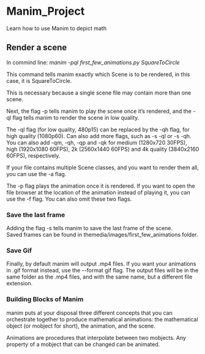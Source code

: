 # Manim_Project
Learn how to use Manim to depict math 

## Render a scene
In commind line: _manim -pql first_few_animations.py SquareToCircle_

This command tells manim exactly which Scene is to be rendered, 
in this case, it is SquareToCircle.  

This is necessary because a single scene file may contain more than one scene.  

Next, the flag -p tells manim to play the scene once it’s rendered, 
and the -ql flag tells manim to render the scene in low quality. 

The -ql flag (for low quality, 480p15) can be replaced by the -qh flag, 
for high quality (1080p60). Can also add more flags, such as -s -ql or -s -qh. 
You can also add -qm, -qh, -qp and -qk for medium (1280x720 30FPS), high 
(1920x1080 60FPS), 2k (2560x1440 60FPS) and 4k quality (3840x2160 60FPS), 
respectively.  

If your file contains multiple Scene classes, and you want to render them 
all, you can use the -a flag.       

The -p flag plays the animation once it is rendered. If you want to open the 
file browser at the location of the animation instead of playing it, you can 
use the -f flag. You can also omit these two flags.  
### Save the last frame
Adding the flag -s tells manim to save the last frame of the scene.   
Saved frames can be found in themedia/images/first_few_animations folder.

### Save Gif
Finally, by default manim will output .mp4 files. If you want your 
animations in .gif format instead, use the --format gif flag. The output 
files will be in the same folder as the .mp4 files, and with the same name, 
but a different file extension.    

### Building Blocks of Manim
manim puts at your disposal three different concepts that you can 
orchestrate together to produce mathematical animations: the mathematical 
object (or mobject for short), the animation, and the scene.   

Animations are procedures that interpolate between two mobjects. Any 
property of a mobject that can be changed can be animated.   


